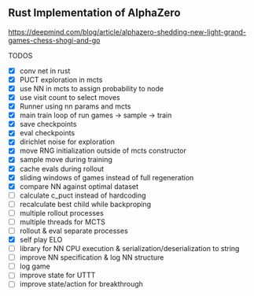 Rust Implementation of AlphaZero
--------------------------------

https://deepmind.com/blog/article/alphazero-shedding-new-light-grand-games-chess-shogi-and-go

TODOS

- [x] conv net in rust
- [x] PUCT exploration in mcts
- [x] use NN in mcts to assign probability to node
- [x] use visit count to select moves
- [x] Runner using nn params and mcts
- [x] main train loop of run games -> sample -> train
- [x] save checkpoints
- [x] eval checkpoints
- [x] dirichlet noise for exploration
- [x] move RNG initialization outside of mcts constructor
- [x] sample move during training
- [x] cache evals during rollout
- [x] sliding windows of games instead of full regeneration
- [x] compare NN against optimal dataset
- [ ] calculate c_puct instead of hardcoding
- [ ] recalculate best child while backproping
- [ ] multiple rollout processes
- [ ] multiple threads for MCTS
- [ ] rollout & eval separate processes
- [x] self play ELO
- [ ] library for NN CPU execution & serialization/deserialization to string
- [ ] improve NN specification & log NN structure
- [ ] log game
- [ ] improve state for UTTT
- [ ] improve state/action for breakthrough
